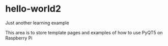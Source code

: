 
# hello-world2
Just another learning example

This area is to store template pages and examples of how to use PyQT5 on Raspberry Pi

